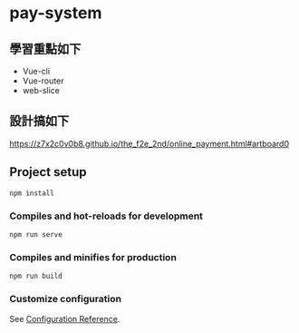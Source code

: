 # pay-system

## 學習重點如下
* Vue-cli
* Vue-router
* web-slice

## 設計搞如下
https://z7x2c0v0b8.github.io/the_f2e_2nd/online_payment.html#artboard0


## Project setup

```
npm install
```
### Compiles and hot-reloads for development
```
npm run serve
```

### Compiles and minifies for production
```
npm run build
```

### Customize configuration
See [Configuration Reference](https://cli.vuejs.org/config/).
